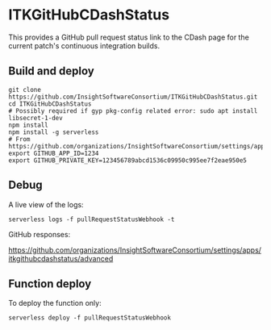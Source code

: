 # ITKGitHubCDashStatus

This provides a GitHub pull request status link to the CDash page for the
current patch's continuous integration builds.

Build and deploy
----------------

```
git clone https://github.com/InsightSoftwareConsortium/ITKGitHubCDashStatus.git
cd ITKGitHubCDashStatus
# Possibly required if gyp pkg-config related error: sudo apt install libsecret-1-dev
npm install
npm install -g serverless
# From https://github.com/organizations/InsightSoftwareConsortium/settings/apps/itkgithubcdashstatus
export GITHUB_APP_ID=1234
export GITHUB_PRIVATE_KEY=123456789abcd1536c09950c995ee7f2eae950e5
```

Debug
-----

A live view of the logs:

```
serverless logs -f pullRequestStatusWebhook -t
```

GitHub responses:

https://github.com/organizations/InsightSoftwareConsortium/settings/apps/itkgithubcdashstatus/advanced

Function deploy
---------------

To deploy the function only:

```
serverless deploy -f pullRequestStatusWebhook
```
